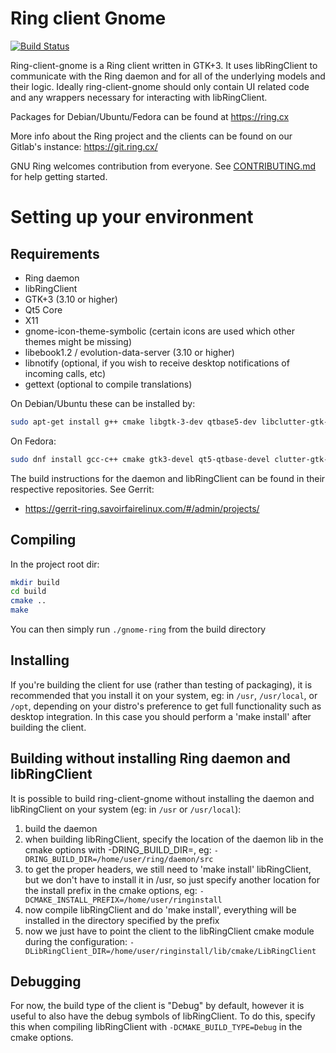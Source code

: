 # Ring client Gnome

[![Build Status](https://jenkins.ring.cx/buildStatus/icon?job=client-gnome)](https://jenkins.ring.cx/job/client-gnome/)

Ring-client-gnome is a Ring client written in GTK+3. It uses libRingClient to
communicate with the Ring daemon and for all of the underlying models and their
logic. Ideally ring-client-gnome should only contain UI related code and any
wrappers necessary for interacting with libRingClient.

Packages for Debian/Ubuntu/Fedora can be found at https://ring.cx

More info about the Ring project and the clients can be found on our Gitlab's instance:
https://git.ring.cx/

GNU Ring welcomes contribution from everyone. See [CONTRIBUTING.md](CONTRIBUTING.md) for help getting started.

# Setting up your environment

## Requirements

- Ring daemon
- libRingClient
- GTK+3 (3.10 or higher)
- Qt5 Core
- X11
- gnome-icon-theme-symbolic (certain icons are used which other themes might be missing)
- libebook1.2 / evolution-data-server (3.10 or higher)
- libnotify (optional, if you wish to receive desktop notifications of incoming calls, etc)
- gettext (optional to compile translations)

On Debian/Ubuntu these can be installed by:
```bash
sudo apt-get install g++ cmake libgtk-3-dev qtbase5-dev libclutter-gtk-1.0-dev gnome-icon-theme-symbolic libebook1.2-dev libnotify-dev gettext
```

On Fedora:
```bash
sudo dnf install gcc-c++ cmake gtk3-devel qt5-qtbase-devel clutter-gtk-devel gnome-icon-theme-symbolic evolution-data-server-devel libnotify-devel gettext
```

The build instructions for the daemon and libRingClient can be found in their
respective repositories. See Gerrit:
 - https://gerrit-ring.savoirfairelinux.com/#/admin/projects/


## Compiling

In the project root dir:
```bash
mkdir build
cd build
cmake ..
make
```

You can then simply run `./gnome-ring` from the build directory

## Installing

If you're building the client for use (rather than testing of packaging), it is
recommended that you install it on your system, eg: in `/usr`, `/usr/local`, or
`/opt`, depending on your distro's preference to get full functionality such as
desktop integration. In this case you should perform a 'make install' after
building the client.


## Building without installing Ring daemon and libRingClient

It is possible to build ring-client-gnome without installing the daemon and
libRingClient on your system (eg: in `/usr` or `/usr/local`):

1. build the daemon
2. when building libRingClient, specify the location of the daemon lib in the
   cmake options with -DRING_BUILD_DIR=, eg:
   `-DRING_BUILD_DIR=/home/user/ring/daemon/src`
3. to get the proper headers, we still need to 'make install' libRingClient, but
   we don't have to install it in /usr, so just specify another location for the
   install prefix in the cmake options, eg:
   `-DCMAKE_INSTALL_PREFIX=/home/user/ringinstall`
4. now compile libRingClient and do 'make install', everything will be installed
   in the directory specified by the prefix
4. now we just have to point the client to the libRingClient cmake module during
   the configuration:
   `-DLibRingClient_DIR=/home/user/ringinstall/lib/cmake/LibRingClient`


## Debugging

For now, the build type of the client is "Debug" by default, however it is
useful to also have the debug symbols of libRingClient. To do this, specify this
when compiling libRingClient with `-DCMAKE_BUILD_TYPE=Debug` in the cmake
options.
